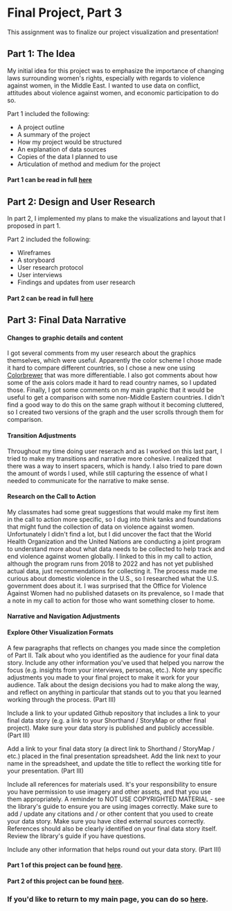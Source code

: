 # Final Project, Part 3
This assignment was to finalize our project visualization and presentation!

## Part 1: The Idea
My initial idea for this project was to emphasize the importance of changing laws surrounding women's rights, especially with regards to violence against women, in the Middle East. I wanted to use data on conflict, attitudes about violence against women, and economic participation to do so.

Part 1 included the following:
- A project outline
- A summary of the project
- How my project would be structured
- An explanation of data sources
- Copies of the data I planned to use
- Articulation of method and medium for the project
#### Part 1 can be read in full [here](/final_proj_p1.md)

## Part 2: Design and User Research
In part 2, I implemented my plans to make the visualizations and layout that I proposed in part 1.

Part 2 included the following:
- Wireframes
- A storyboard
- User research protocol
- User interviews
- Findings and updates from user research
#### Part 2 can be read in full [here](/final_proj_p2.md)

## Part 3: Final Data Narrative
#### Changes to graphic details and content
I got several comments from my user research about the graphics themselves, which were useful. Apparently the color scheme I chose made it hard to compare different countries, so I chose a new one using [Colorbrewer](https://colorbrewer2.org/) that was more differentiable. I also got comments about how some of the axis colors made it hard to read country names, so I updated those. Finally, I got some comments on my main graphic that it would be useful to get a comparison with some non-Middle Eastern countries. I didn't find a good way to do this on the same graph without it becoming cluttered, so I created two versions of the graph and the user scrolls through them for comparison.

#### Transition Adjustments
Throughout my time doing user reserach and as I worked on this last part, I tried to make my transitions and narrative more cohesive. I realized that there was a way to insert spacers, which is handy. I also tried to pare down the amount of words I used, while still capturing the essence of what I needed to communicate for the narrative to make sense.

#### Research on the Call to Action
My classmates had some great suggestions that would make my first item in the call to action more specific, so I dug into think tanks and foundations that might fund the collection of data on violence against women. Unfortunately I didn't find a lot, but I did uncover the fact that the World Health Organization and the United Nations are conducting a joint program to understand more about what data needs to be collected to help track and end violence against women globally. I linked to this in my call to action, although the program runs from 2018 to 2022 and has not yet published actual data, just recommendations for collecting it. The process made me curious about domestic violence in the U.S., so I researched what the U.S. government does about it. I was surprised that the Office for Violence Against Women had no published datasets on its prevalence, so I made that a note in my call to action for those who want something closer to home.

#### Narrative and Navigation Adjustments

#### Explore Other Visualization Formats


A few paragraphs that reflects on changes you made since the completion of Part II.  Talk about who you identified as the audience for your final data story.  Include any other information you've used that helped you narrow the focus (e.g. insights from your interviews, personas, etc.).  Note any specific adjustments you made to your final project to make it work for your audience.  Talk about the design decisions you had to make along the way, and reflect on anything in particular that stands out to you that you learned working through the process. (Part III)

Include a link to your updated Github repository that includes a link to your final data story (e.g. a link to your Shorthand / StoryMap or other final project).  Make sure your data story is published and publicly accessible. (Part III)

Add a link to your final data story (a direct link to Shorthand / StoryMap / etc.) placed in the final presentation spreadsheet.  Add the link next to your name in the spreadsheet, and update the title to reflect the working title for your presentation.  (Part III)

Include all references for materials used.  It's your responsibility to ensure you have permission to use imagery and other assets, and that you use them appropriately.  A reminder to NOT USE COPYRIGHTED MATERIAL - see the library's guide to ensure you are using images correctly.  Make sure to add / update any citations and / or other content that you used to create your data story.  Make sure you have cited external sources correctly.  References should also be clearly identified on your final data story itself.  Review the library's guide if you have questions.

Include any other information that helps round out your data story. (Part III)

#### Part 1 of this project can be found [here](/final_proj_p1.md).
#### Part 2 of this project can be found [here](/final_proj_p2.md).

### If you'd like to return to my main page, you can do so [here](/README.md).
